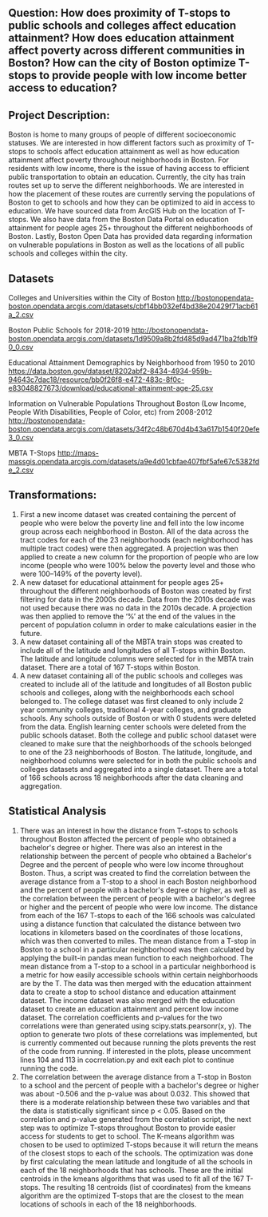 ## Question: How does proximity of T-stops to public schools and colleges affect education attainment? How does education attainment affect poverty across different communities in Boston? How can the city of Boston optimize T-stops to provide people with low income better access to education?

## Project Description: 
Boston is home to many groups of people of different socioeconomic statuses. We are interested in how different factors such as proximity of T-stops to schools affect education attainment as well as how education attainment affect poverty throughout neighborhoods in Boston. For residents with low income, there is the issue of having access to efficient public transportation to obtain an education. Currently, the city has train routes set up to serve the different neighborhoods. We are interested in how the placement of these routes are currently serving the populations of Boston to get to schools and how they can be optimized to aid in access to education. We have sourced data from ArcGIS Hub on the location of T-stops. We also have data from the Boston Data Portal on education attainment for people ages 25+ throughout the different neighborhoods of Boston. Lastly, Boston Open Data has provided data regarding information on vulnerable populations in Boston as well as the locations of all public schools and colleges within the city. 

## Datasets

Colleges and Universities within the City of Boston
http://bostonopendata-boston.opendata.arcgis.com/datasets/cbf14bb032ef4bd38e20429f71acb61a_2.csv

Boston Public Schools for 2018-2019 
http://bostonopendata-boston.opendata.arcgis.com/datasets/1d9509a8b2fd485d9ad471ba2fdb1f90_0.csv

Educational Attainment Demographics by Neighborhood from 1950 to 2010
https://data.boston.gov/dataset/8202abf2-8434-4934-959b-94643c7dac18/resource/bb0f26f8-e472-483c-8f0c-e83048827673/download/educational-attainment-age-25.csv

Information on Vulnerable Populations Throughout Boston (Low Income, People With Disabilities, People of Color, etc) from 2008-2012
http://bostonopendata-boston.opendata.arcgis.com/datasets/34f2c48b670d4b43a617b1540f20efe3_0.csv

MBTA T-Stops 
http://maps-massgis.opendata.arcgis.com/datasets/a9e4d01cbfae407fbf5afe67c5382fde_2.csv

## Transformations: 

1. First a new income dataset was created containing the percent of people who were below the poverty line and fell into the low income group across each neighborhood in Boston. All of the data across the tract codes for each of the 23 neighborhoods (each neighborhood has multiple tract codes) were then aggregated. A projection was then applied to create a new column for the proportion of people who are low income (people who were 100% below the poverty level and those who were 100–149% of the poverty level).
2. A new dataset for educational attainment for people ages 25+ throughout the different neighborhoods of Boston was created by first filtering for data in the 2000s decade. Data from the 2010s decade was not used because there was no data in the 2010s decade. A  projection was then applied to remove the ‘%’ at the end of the values in the percent of population column in order to make calculations easier in the future.
3. A new dataset containing all of the MBTA train stops was created to include all of the latitude and longitudes of all T-stops within Boston. The latitude and longitude columns were selected for in the MBTA train dataset. There are a total of 167 T-stops within Boston.
4. A new dataset containing all of the public schools and colleges was created to include all of the latitude and longitudes of all Boston public schools and colleges, along with the neighborhoods each school belonged to. The college dataset was first cleaned to only include 2 year community colleges, traditional 4-year colleges, and graduate schools. Any schools outside of Boston or with 0 students were deleted from the data. English learning center schools were deleted from the public schools dataset. Both the college and public school dataset were cleaned to make sure that the neighborhoods of the schools belonged to one of the 23 neighborhoods of Boston. The latitude, longitude, and neighborhood columns were selected for in both the public schools and colleges datasets and aggregated into a single dataset. There are a total of 166 schools across 18 neighborhoods after the data cleaning and aggregation.

## Statistical Analysis

1. There was an interest in how the distance from T-stops to schools throughout Boston affected the percent of people who obtained a bachelor's degree or higher. There was also an interest in the relationship between the percent of people who obtained a Bachelor's Degree and the percent of people who were low income throughout Boston. Thus, a script was created to find the correlation between the average distance from a T-stop to a shool in each Boston neighborhood and the percent of people with a bachelor's degree or higher, as well as the correlation between the percent of people with a bachelor's degree or higher and the percent of people who were low income. The distance from each of the 167 T-stops to each of the 166 schools was calculated using a distance function that calculated the distance between two locations in kilometers based on the coordinates of those locations, which was then converted to miles. The mean distance from a T-stop in Boston to a school in a particular neighborhood was then calculated by applying the built-in pandas mean function to each neighborhood. The mean distance from a T-stop to a school in a particular neighborhood is a metric for how easily accessible schools within certain neighborhoods are by the T. The data was then merged with the education attainment data to create a stop to school distance and education attainment dataset. The income dataset was also merged with the education dataset to create an education attainment and percent low income dataset. The correlation coefficients and p-values for the two correlations were than generated using scipy.stats.pearsonr(x, y). The option to generate two plots of these correlations was implemented, but is currently commented out because running the plots prevents the rest of the code from running. If interested in the plots, please uncomment lines 104 and 113 in cocrrelation.py and exit each plot to continue running the code.
2.  The correlation between the average distance from a T-stop in Boston to a school and the percent of people with a bachelor's degree or higher was about -0.506 and the p-value was about 0.032. This showed that there is a moderate relationship between these two variables and that the data is statistically significant since p < 0.05. Based on the correlation and p-value generated from the correlation script, the next step was to optimize T-stops throughout Boston to provide easier access for students to get to school. The K-means algorithm was chosen to be used to optimized T-stops because it will return the means of the closest stops to each of the schools. The optimization was done by first calculating the mean latitude and longitude of all the schools in each of the 18 neighborhoods that has schools. These are the initial centroids in the kmeans algorithms that was used to fit all of the 167 T-stops. The resulting 18 centroids (list of coordinates) from the kmeans algorithm are the optimized T-stops that are the closest to the mean locations of schools in each of the 18 neighborhoods.  
